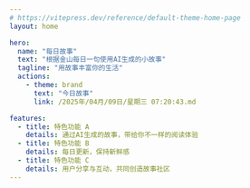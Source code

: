 ```yaml
---
# https://vitepress.dev/reference/default-theme-home-page
layout: home

hero:
  name: "每日故事"
  text: "根据金山每日一句使用AI生成的小故事"
  tagline: "用故事丰富你的生活"
  actions:
    - theme: brand
      text: "今日故事"
      link: /2025年/04月/09日/星期三 07:20:43.md

features:
  - title: 特色功能 A
    details: 通过AI生成的故事，带给你不一样的阅读体验
  - title: 特色功能 B
    details: 每日更新，保持新鲜感
  - title: 特色功能 C
    details: 用户分享与互动，共同创造故事社区
---
```

